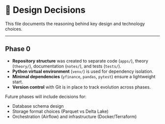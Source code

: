 # 📝 Design Decisions

This file documents the reasoning behind key design and technology choices.

---

## Phase 0
- **Repository structure** was created to separate code (`apps/`), theory (`theory/`), documentation (`notes/`), and tests (`tests/`).
- **Python virtual environment** (`venv/`) is used for dependency isolation.
- **Minimal dependencies** (`yfinance`, `pandas`, `pytest`) ensure a lightweight start.
- **Version control** with Git is in place to track evolution across phases.

Future phases will include decisions for:
- Database schema design
- Storage format choices (Parquet vs Delta Lake)
- Orchestration (Airflow) and infrastructure (Docker/Terraform)
